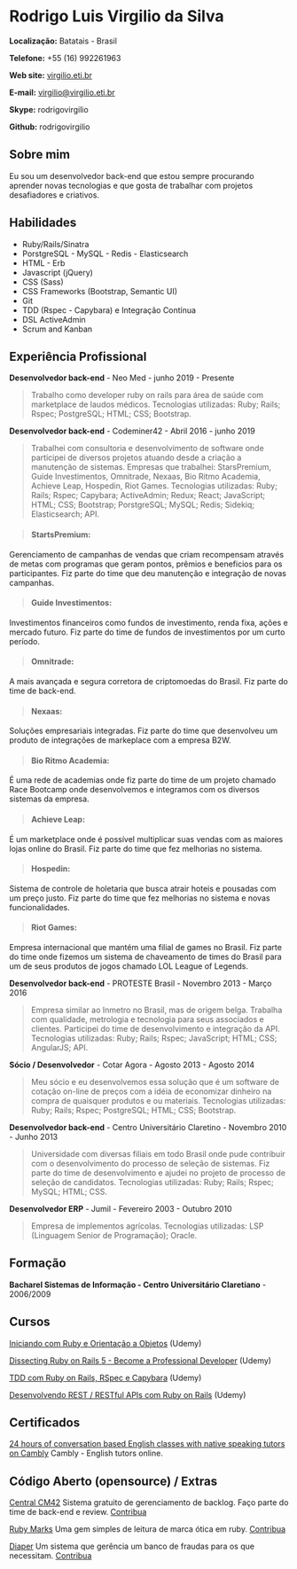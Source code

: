 # Rodrigo Luis Virgilio da Silva

**Localização:** Batatais - Brasil

**Telefone:** +55 (16) 992261963

**Web site:** [virgilio.eti.br](http://virgilio.eti.br)

**E-mail:** virgilio@virgilio.eti.br

**Skype:** rodrigovirgilio

**Github:** rodrigovirgilio

## Sobre mim
Eu sou um desenvolvedor back-end que estou sempre procurando aprender novas tecnologias e que gosta de trabalhar com projetos desafiadores e criativos.

## Habilidades

* Ruby/Rails/Sinatra
* PorstgreSQL - MySQL - Redis - Elasticsearch
* HTML - Erb
* Javascript (jQuery)
* CSS (Sass)
* CSS Frameworks (Bootstrap, Semantic UI)
* Git
* TDD (Rspec - Capybara) e Integração Contínua
* DSL ActiveAdmin
* Scrum and Kanban




## Experiência Profissional

**Desenvolvedor back-end** - Neo Med - junho 2019 - Presente

> Trabalho como developer ruby on rails para área de saúde com marketplace de laudos médicos. Tecnologias utilizadas: Ruby; Rails; Rspec; PostgreSQL; HTML; CSS; Bootstrap.


**Desenvolvedor back-end** - Codeminer42 - Abril 2016 - junho 2019


> Trabalhei com consultoria e desenvolvimento de software onde participei de diversos projetos atuando desde a criação a manutenção de sistemas.
Empresas que trabalhei: StarsPremium, Guide Investimentos, Omnitrade, Nexaas, Bio Ritmo Academia, Achieve Leap, Hospedin, Riot Games.
Tecnologias utilizadas: Ruby; Rails; Rspec; Capybara; ActiveAdmin; Redux; React; JavaScript; HTML; CSS; Bootstrap; PorstgreSQL; MySQL; Redis; Sidekiq; Elasticsearch; API.

> #### StartsPremium: 
Gerenciamento de campanhas de vendas que criam recompensam através de metas com programas que geram pontos, prêmios e beneficios para os participantes. Fiz parte do time que deu manutenção e integração de novas campanhas.

> #### Guide Investimentos: 
Investimentos financeiros como fundos de investimento, renda fixa, ações e mercado futuro. Fiz parte do time de fundos de investimentos por um curto período.

> #### Omnitrade:
A mais avançada e segura corretora de criptomoedas do Brasil. Fiz parte do time de back-end.

> #### Nexaas: 
Soluções empresariais integradas. Fiz parte do time que desenvolveu um produto de integrações de markeplace com a empresa B2W.

> #### Bio Ritmo Academia:
É uma rede de academias onde fiz parte do time de um projeto chamado Race Bootcamp onde desenvolvemos e integramos com os diversos sistemas da empresa.

> #### Achieve Leap:
É um marketplace onde é possível multiplicar suas vendas com as maiores lojas online do Brasil. Fiz parte do time que fez melhorias no sistema.

> #### Hospedin:
Sistema de controle de holetaria que busca atrair hoteis e pousadas com um preço justo. Fiz parte do time que fez melhorias no sistema e novas funcionalidades.

> #### Riot Games:
Empresa internacional que mantém uma filial de games no Brasil. Fiz parte do time onde fizemos um sistema de chaveamento de times do Brasil para um de seus produtos de jogos chamado LOL League of Legends.

**Desenvolvedor back-end** - PROTESTE Brasil - Novembro 2013 - Março 2016

> Empresa similar ao Inmetro no Brasil, mas de origem belga. Trabalha com qualidade, metrologia e tecnologia para seus associados e clientes. Participei do time de desenvolvimento e integração da API. Tecnologias utilizadas: Ruby; Rails; Rspec; JavaScript; HTML; CSS; AngularJS; API.

**Sócio / Desenvolvedor** - Cotar Agora - Agosto 2013 - Agosto 2014

> Meu sócio e eu desenvolvemos essa solução que é um software de cotação on-line de preços com a idéia de economizar dinheiro na compra de quaisquer produtos e ou materiais. Tecnologias utilizadas: Ruby; Rails; Rspec; PostgreSQL; HTML; CSS; Bootstrap.

**Desenvolvedor back-end** - Centro Universitário Claretino - Novembro 2010 - Junho 2013

> Universidade com diversas filiais em todo Brasil onde pude contribuir com o desenvolvimento do processo de seleção de sistemas.
Fiz parte do time de desenvolvimento e ajudei no projeto de processo de seleção de candidatos. Tecnologias utilizadas: Ruby; Rails; Rspec; MySQL; HTML; CSS.

**Desenvolvedor ERP** - Jumil - Fevereiro 2003 - Outubro 2010

> Empresa de implementos agrícolas. Tecnologias utilizadas: LSP (Linguagem Senior de Programação); Oracle.


## Formação

**Bacharel Sistemas de Informação - Centro Universitário Claretiano** - 2006/2009

## Cursos

[Iniciando com Ruby e Orientação a Objetos](https://www.udemy.com/poo-ruby) (Udemy)

[Dissecting Ruby on Rails 5 - Become a Professional Developer](https://www.udemy.com/professional-rails-5-development-course/) (Udemy)

[TDD com Ruby on Rails, RSpec e Capybara](https://www.udemy.com/rails-tdd) (Udemy)

[Desenvolvendo REST / RESTful APIs com Ruby on Rails](https://www.udemy.com/rubyonrails-api) (Udemy)

## Certificados

[24 hours of conversation based English classes with native speaking tutors on Cambly](https://rodrigovirgilio.github.io/certificates/cambly_certificate.pdf) Cambly - English tutors online.

## Código Aberto (opensource) / Extras

[Central CM42](http://www.centralcm42.com/) Sistema gratuito de gerenciamento de backlog. Faço parte do time de back-end e review. [Contribua](https://github.com/Codeminer42/cm42-central)

[Ruby Marks](https://en.wikipedia.org/wiki/Optical_mark_recognition) Uma gem simples de leitura de marca ótica em ruby. [Contribua](https://github.com/ruby-marks/ruby-marks)

[Diaper](https://diaper.app/) Um sistema que gerência um banco de fraudas para os que necessitam. [Contribua](https://github.com/rubyforgood/diaper)
